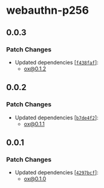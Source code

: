 # webauthn-p256

## 0.0.3

### Patch Changes

- Updated dependencies [[`f438faf`](https://github.com/wevm/ox/commit/f438fafbd396248283876eba220f4c661c47bfd2)]:
  - ox@0.1.2

## 0.0.2

### Patch Changes

- Updated dependencies [[`b7de4f2`](https://github.com/wevm/ox/commit/b7de4f2180520fd7f2bf08955df6e676d75db93e)]:
  - ox@0.1.1

## 0.0.1

### Patch Changes

- Updated dependencies [[`4297bcf`](https://github.com/wevm/ox/commit/4297bcf0acef7f1f208ba3770d679fefa0c2cb8d)]:
  - ox@0.1.0
